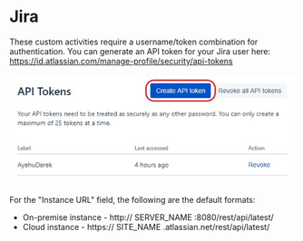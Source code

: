 <h1>Jira</h1>
These custom activities require a username/token combination for authentication.  You can generate an API token for your Jira user here: <a href="https://id.atlassian.com/manage-profile/security/api-tokens">https://id.atlassian.com/manage-profile/security/api-tokens</a>
<br><br>
<img src="https://github.com/Ayehu/custom-activities/blob/master/Jira/Jira_Generate_Token.jpg?raw=true">
<br><br>
For the "Instance URL" field, the following are the default formats:
<br>
<ul>
<li>On-premise instance - http:// SERVER_NAME :8080/rest/api/latest/</li>
<li>Cloud instance - https:// SITE_NAME .atlassian.net/rest/api/latest/</li>
</ul>
